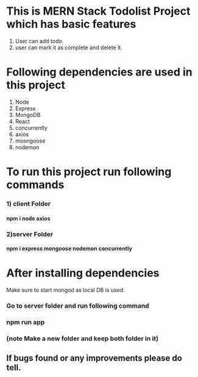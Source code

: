 # This is MERN Stack Todolist Project which has basic features

1) User can add todo.
2) user can mark it as complete and delete it.






# Following dependencies are used in this project
1) Node 
2) Express
3) MongoDB
4) React
5) concurrently
6) axios
7) moongoose
8) nodemon


# To run this project run following commands

 ### 1) client Folder
 #### npm i node axios 

 ### 2)server Folder
 #### npm i express mongoose nodemon concurrently

# After installing dependencies 
 Make sure to start mongod as local DB is used.
### Go to server folder and run following command 
 
 ### npm run app
### (note Make a new folder and keep both folder in it) 
 
## If bugs found or any improvements please do tell.
 
 
